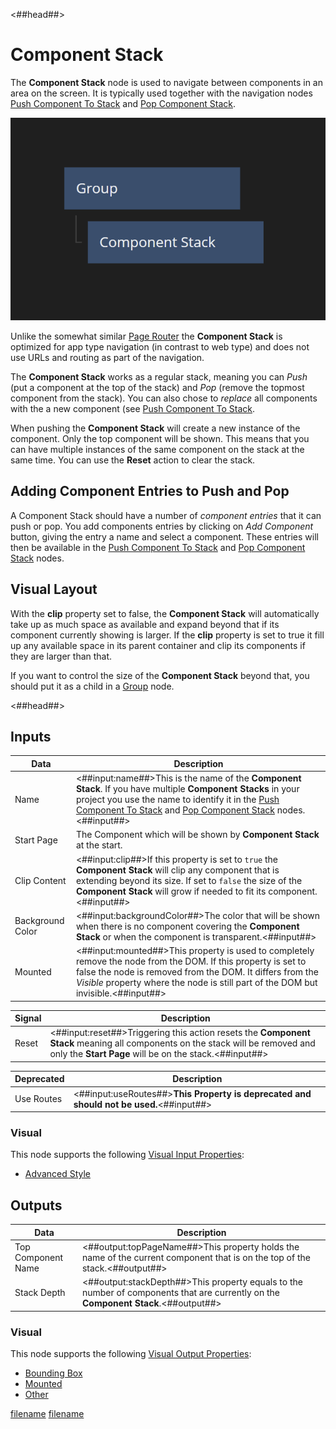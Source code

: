 <##head##>

# Component Stack

The **Component Stack** node is used to navigate between components in an area on the screen. It is typically used together with the navigation nodes [Push Component To Stack](/nodes/component-stack/push-component/) and [Pop Component Stack](/nodes/component-stack/pop-component/).

<div class="ndl-image-with-background">

![](component-stack1.png)

</div>

Unlike the somewhat similar [Page Router](/nodes/navigation/page-router/) the **Component Stack** is optimized for app type navigation (in contrast to web type) and does not use URLs and routing as part of the navigation.

The **Component Stack** works as a regular stack, meaning you can _Push_ (put a component at the top of the stack) and _Pop_ (remove the topmost component from the stack). You can also chose to _replace_ all components with the a new component (see [Push Component To Stack](/nodes/component-stack/push-component/).

When pushing the **Component Stack** will create a new instance of the component. Only the top component will be shown. This means that you can have multiple instances of the same component on the stack at the same time. You can use the **Reset** action to clear the stack.

## Adding Component Entries to Push and Pop

A Component Stack should have a number of _component entries_ that it can push or pop. You add components entries by clicking on _Add Component_ button, giving the entry a name and select a component. These entries will then be available in the [Push Component To Stack](/nodes/component-stack/push-component/) and [Pop Component Stack](/nodes/component-stack/pop-component) nodes.

## Visual Layout

With the **clip** property set to <span class="ndl-data">false</span>, the **Component Stack** will automatically take up as much space as available and expand beyond that if its component currently showing is larger. If the **clip** property is set to <span class="ndl-data">true</span> it fill up any available space in its parent container and clip its components if they are larger than that.

If you want to control the size of the **Component Stack** beyond that, you should put it as a child in a [Group](/nodes/ui-elements/group/) node.

<##head##>

## Inputs

| Data                                           | Description                                                                                                                                                                                                                                                                                                        |
| ---------------------------------------------- | ------------------------------------------------------------------------------------------------------------------------------------------------------------------------------------------------------------------------------------------------------------------------------------------------------------------ |
| <span class="ndl-data">Name</span>             | <##input:name##>This is the name of the **Component Stack**. If you have multiple **Component Stacks** in your project you use the name to identify it in the [Push Component To Stack](/nodes/component-stack/push-component/) and [Pop Component Stack](/nodes/component-stack/pop-component) nodes. <##input##> |
| <span class="ndl-data">Start Page</span>       | The Component which will be shown by **Component Stack** at the start.                                                                                                                                                                                                                                             |
| <span class="ndl-data">Clip Content</span>     | <##input:clip##>If this property is set to `true` the **Component Stack** will clip any component that is extending beyond its size. If set to `false` the size of the **Component Stack** will grow if needed to fit its component.<##input##>                                                                    |
| <span class="ndl-data">Background Color</span> | <##input:backgroundColor##>The color that will be shown when there is no component covering the **Component Stack** or when the component is transparent.<##input##>                                                                                                                                               |
| <span class="ndl-data">Mounted</span>          | <##input:mounted##>This property is used to completely remove the node from the DOM. If this property is set to false the node is removed from the DOM. It differs from the _Visible_ property where the node is still part of the DOM but invisible.<##input##>                                                   |

| Signal                                | Description                                                                                                                                                                             |
| ------------------------------------- | --------------------------------------------------------------------------------------------------------------------------------------------------------------------------------------- |
| <span class="ndl-signal">Reset</span> | <##input:reset##>Triggering this action resets the **Component Stack** meaning all components on the stack will be removed and only the **Start Page** will be on the stack.<##input##> |

| Deprecated                                     | Description                                                                             |
| ---------------------------------------------- | --------------------------------------------------------------------------------------- |
| <span class="ndl-deprecated">Use Routes</span> | <##input:useRoutes##>**This Property is deprecated and should not be used.**<##input##> |

### Visual

This node supports the following [Visual Input Properties](nodes/ui-elements/visual-input-properties/):

-   [Advanced Style](nodes/ui-elements/visual-input-properties/#advanced-style)

## Outputs

| Data                                             | Description                                                                                                                        |
| ------------------------------------------------ | ---------------------------------------------------------------------------------------------------------------------------------- |
| <span class="ndl-data">Top Component Name</span> | <##output:topPageName##>This property holds the name of the current component that is on the top of the stack.<##output##>         |
| <span class="ndl-data">Stack Depth</span>        | <##output:stackDepth##>This property equals to the number of components that are currently on the **Component Stack**.<##output##> |

### Visual

This node supports the following [Visual Output Properties](nodes/ui-elements/visual-output-properties/):

-   [Bounding Box](nodes/ui-elements/visual-output-properties/#bounding-box)
-   [Mounted](nodes/ui-elements/visual-output-properties/#mounted)
-   [Other](nodes/ui-elements/visual-output-properties/#other)

<div class="hidden-props-for-editor">

[filename](../../ui-elements/visual-input-properties/README.md ':include')
[filename](../../ui-elements/visual-output-properties/README.md ':include')

</div>
